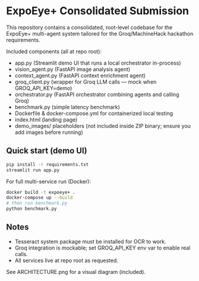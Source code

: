# ExpoEye+ Consolidated Submission

This repository contains a consolidated, root-level codebase for the ExpoEye+ multi-agent system tailored for the Groq/MachineHack hackathon requirements.

Included components (all at repo root):
- app.py (Streamlit demo UI that runs a local orchestrator in-process)
- vision_agent.py (FastAPI image analysis agent)
- context_agent.py (FastAPI context enrichment agent)
- groq_client.py (wrapper for Groq LLM calls — mock when GROQ_API_KEY=demo)
- orchestrator.py (FastAPI orchestrator combining agents and calling Groq)
- benchmark.py (simple latency benchmark)
- Dockerfile & docker-compose.yml for containerized local testing
- index.html (landing page)
- demo_images/ placeholders (not included inside ZIP binary; ensure you add images before running)

## Quick start (demo UI)
```bash
pip install -r requirements.txt
streamlit run app.py
```
For full multi-service run (Docker):
```bash
docker build -t expoeye+ .
docker-compose up --build
# then run benchmark.py
python benchmark.py
```

## Notes
- Tesseract system package must be installed for OCR to work.
- Groq integration is mockable; set GROQ_API_KEY env var to enable real calls.
- All services live at repo root as requested.

See ARCHITECTURE.png for a visual diagram (included).
